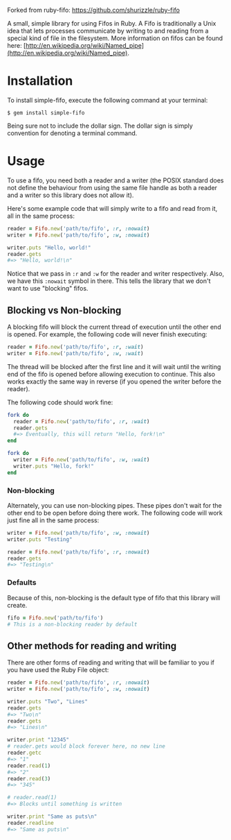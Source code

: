 Forked from ruby-fifo: https://github.com/shurizzle/ruby-fifo

A small, simple library for using Fifos in Ruby. A Fifo is traditionally a Unix
idea that lets processes communicate by writing to and reading from a special
kind of file in the filesystem. More information on fifos can be found here:
[http://en.wikipedia.org/wiki/Named_pipe](http://en.wikipedia.org/wiki/Named_pipe).

# Installation

To install simple-fifo, execute the following command at your terminal:

    $ gem install simple-fifo

Being sure not to include the dollar sign. The dollar sign is simply convention
for denoting a terminal command.

# Usage

To use a fifo, you need both a reader and a writer (the POSIX standard does not
define the behaviour from using the same file handle as both a reader and a
writer so this library does not allow it).

Here's some example code that will simply write to a fifo and read from it, all
in the same process:

``` ruby
reader = Fifo.new('path/to/fifo', :r, :nowait)
writer = Fifo.new('path/to/fifo', :w, :nowait)

writer.puts "Hello, world!"
reader.gets
#=> "Hello, world!\n"
```

Notice that we pass in `:r` and `:w` for the reader and writer respectively.
Also, we have this `:nowait` symbol in there. This tells the library that we
don't want to use "blocking" fifos.

## Blocking vs Non-blocking

A blocking fifo will block the current thread of execution until the other end
is opened. For example, the following code will never finish executing:

``` ruby
reader = Fifo.new('path/to/fifo', :r, :wait)
writer = Fifo.new('path/to/fifo', :w, :wait)
```

The thread will be blocked after the first line and it will wait until the
writing end of the fifo is opened before allowing execution to continue. This
also works exactly the same way in reverse (if you opened the writer before the
reader).

The following code should work fine:

``` ruby
fork do
  reader = Fifo.new('path/to/fifo', :r, :wait)
  reader.gets
  #=> Eventually, this will return "Hello, fork!\n"
end

fork do
  writer = Fifo.new('path/to/fifo', :w, :wait)
  writer.puts "Hello, fork!"
end
```

### Non-blocking

Alternately, you can use non-blocking pipes. These pipes don't wait for the
other end to be open before doing there work. The following code will work just
fine all in the same process:

``` ruby
writer = Fifo.new('path/to/fifo', :w, :nowait)
writer.puts "Testing"

reader = Fifo.new('path/to/fifo', :r, :nowait)
reader.gets
#=> "Testing\n"
```

### Defaults

Because of this, non-blocking is the default type of fifo that this library will
create.

``` ruby
fifo = Fifo.new('path/to/fifo')
# This is a non-blocking reader by default
```

## Other methods for reading and writing

There are other forms of reading and writing that will be familiar to you if you
have used the Ruby File object:

``` ruby
reader = Fifo.new('path/to/fifo', :r, :nowait)
writer = Fifo.new('path/to/fifo', :w, :nowait)

writer.puts "Two", "Lines"
reader.gets
#=> "Two\n"
reader.gets
#=> "Lines\n"

writer.print "12345"
# reader.gets would block forever here, no new line
reader.getc
#=> "1"
reader.read(1)
#=> "2"
reader.read(3)
#=> "345"

# reader.read(1)
#=> Blocks until something is written

writer.print "Same as puts\n"
reader.readline
#=> "Same as puts\n"
```
